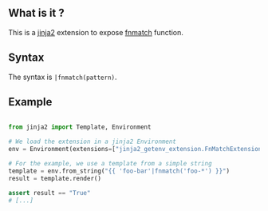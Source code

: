## What is it ?

This is a [jinja2](http://jinja.pocoo.org/) extension to expose [fnmatch](https://docs.python.org/3/library/fnmatch.html#fnmatch.fnmatch) function.

## Syntax

The syntax is `|fnmatch(pattern)`.

## Example

```python

from jinja2 import Template, Environment

# We load the extension in a jinja2 Environment
env = Environment(extensions=["jinja2_getenv_extension.FnMatchExtension"])

# For the example, we use a template from a simple string
template = env.from_string("{{ 'foo-bar'|fnmatch('foo-*') }}")
result = template.render()

assert result == "True"
# [...]

```
